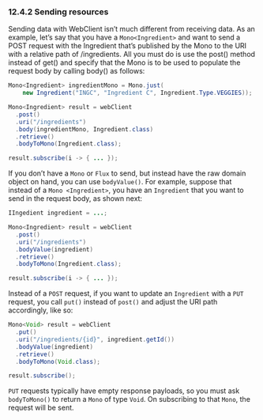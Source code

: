 ### 12.4.2 Sending resources

Sending data with WebClient isn’t much different from receiving data. As an example, let’s say that you have a `Mono<Ingredient>` and want to send a POST request with the Ingredient that’s published by the Mono to the URI with a relative path of /ingredients. All you must do is use the post() method instead of get() and specify that the Mono is to be used to populate the request body by calling body() as follows:

```java
Mono<Ingredient> ingredientMono = Mono.just(
    new Ingredient("INGC", "Ingredient C", Ingredient.Type.VEGGIES));

Mono<Ingredient> result = webClient
  .post()
  .uri("/ingredients")
  .body(ingredientMono, Ingredient.class)
  .retrieve()
  .bodyToMono(Ingredient.class);

result.subscribe(i -> { ... });
```

If you don’t have a `Mono` or `Flux` to send, but instead have the raw domain object on hand, you can use `bodyValue()`. For example, suppose that instead of a `Mono <Ingredient>`, you have an `Ingredient` that you want to send in the request body, as shown next:

```java
IIngedient ingredient = ...;

Mono<Ingredient> result = webClient
  .post()
  .uri("/ingredients")
  .bodyValue(ingredient)
  .retrieve()
  .bodyToMono(Ingredient.class);

result.subscribe(i -> { ... });
```

Instead of a `POST` request, if you want to update an `Ingredient` with a `PUT` request, you call `put()` instead of `post()` and adjust the URI path accordingly, like so:

```java
Mono<Void> result = webClient
  .put()
  .uri("/ingredients/{id}", ingredient.getId())
  .bodyValue(ingredient)
  .retrieve()
  .bodyToMono(Void.class);

result.subscribe();
```

`PUT` requests typically have empty response payloads, so you must ask `bodyToMono()` to return a `Mono` of type `Void`. On subscribing to that `Mono`, the request will be sent.
